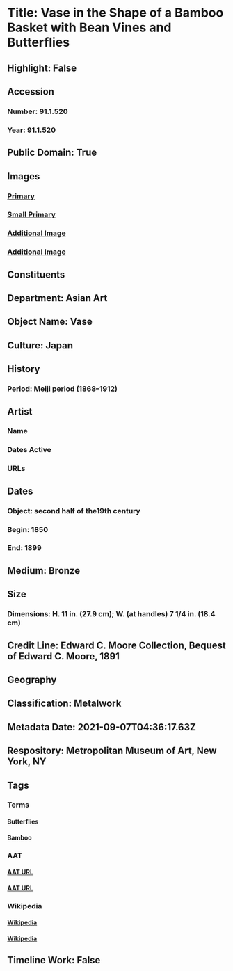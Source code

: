 # Title: Vase in the Shape of a Bamboo Basket with Bean Vines and Butterflies
## Highlight: False
## Accession
### Number: 91.1.520
### Year: 91.1.520
## Public Domain: True
## Images
### [Primary](https://images.metmuseum.org/CRDImages/as/original/DP-15452-110.jpg)
### [Small Primary](https://images.metmuseum.org/CRDImages/as/web-large/DP-15452-110.jpg)
### [Additional Image](https://images.metmuseum.org/CRDImages/as/original/DP-15452-111.jpg)
### [Additional Image](https://images.metmuseum.org/CRDImages/as/original/DP-15452-112.jpg)
## Constituents
## Department: Asian Art
## Object Name: Vase
## Culture: Japan
## History
### Period: Meiji period (1868–1912)
## Artist
### Name
### Dates Active
### URLs
## Dates
### Object: second half of the19th century
### Begin: 1850
### End: 1899
## Medium: Bronze
## Size
### Dimensions: H. 11 in. (27.9 cm); W. (at handles) 7 1/4 in. (18.4 cm)
## Credit Line: Edward C. Moore Collection, Bequest of Edward C. Moore, 1891
## Geography
## Classification: Metalwork
## Metadata Date: 2021-09-07T04:36:17.63Z
## Respository: Metropolitan Museum of Art, New York, NY
## Tags
### Terms
#### Butterflies
#### Bamboo
### AAT
#### [AAT URL](http://vocab.getty.edu/page/aat/300417320)
#### [AAT URL](http://vocab.getty.edu/page/aat/300311500)
### Wikipedia
#### [Wikipedia]()
#### [Wikipedia]()
## Timeline Work: False